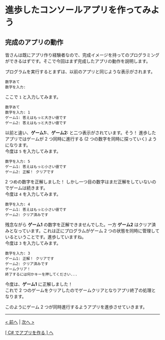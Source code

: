 # 進歩したコンソールアプリを作ってみよう

## 完成のアプリの動作
皆さんは既にアプリ作り経験者なので、完成イメージを持ってのプログラミングができるはずです。そこで今回はまず完成したアプリの動作を説明します。  

プログラムを実行するとまずは、以前のアプリと同じような表示がされます。
```
数字あて
数字を入力: 
```
ここで ```1``` と入力してみます。  
```
数字あて
数字を入力: 1
ゲーム1: 答えはもっと大きい値です
ゲーム2: 答えはもっと大きい値です
```
以前と違い、**ゲーム1:**、**ゲーム2:** と二つ表示がされています。そう！ 進歩したアプリではゲームが 2 つ同時に進行する (2 つの数字を同時に探っていく) ようになります。  
今度は ```5``` を入力してみます。
```
数字を入力: 5
ゲーム1: 答えはもっと小さい値です
ゲーム2: 正解！ クリアです
```
2 つめの数字を正解しました！ しかし一つ目の数字はまだ正解をしていないのでゲームは続きます。  
今度は ```4``` を入力してみます。
```
数字を入力: 4
ゲーム1: 答えはもっと小さい値です
ゲーム2: クリア済みです
```
残念ながら **ゲーム1** の数字を正解できませんでした。一方 **ゲーム2** はクリア済みとなっています。これは正にプログラムがゲーム 2 つの状態を同時に管理しているということです。進歩していますね。  
今度は ```3``` を入力してみます。
```
数字を入力: 3
ゲーム1: 正解！ クリアです
ゲーム2: クリア済みです
ゲームクリア！
終了するには何かキーを押してください... 
```
今度は、**ゲーム1** に正解しました！  
これで 2 つのゲームをクリアしたのでゲームクリアとなりアプリ終了の処理となります。  

このようにゲーム 2 つが同時進行するようアプリを進歩させていきます。

<hr />

[< 前へ](./textbook_advanced01.md) | [次へ >](./textbook_advanced03.md)  

[[ C# でアプリを作る ] へ](../../textbook/practice.md)